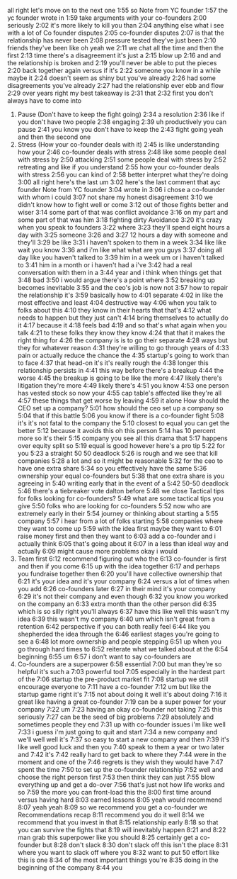 

all right let's move on to the next one
1:55
so
Note from YC founder
1:57
the yc founder wrote in
1:59
take arguments with your co-founders
2:00
seriously
2:02
it's more likely to kill you than
2:04
anything else what i see with a lot of
Co founder disputes
2:05
co-founder disputes
2:07
is that the relationship has never been
2:08
pressure tested they've just been
2:10
friends they've been like oh yeah we
2:11
we chat all the time and then the first
2:13
time there's a disagreement it's just a
2:15
blow up
2:16
and and the relationship is broken and
2:19
you'll never be able to put the pieces
2:20
back together again versus if it's
2:22
someone you know in a while maybe it
2:24
doesn't seem as shiny but you've already
2:26
had some disagreements you've already
2:27
had the relationship ever ebb and flow
2:29
over years right my best takeaway is
2:31
that
2:32
first you don't always have to come into
1. Pause (Don't have to keep the fight going)
2:34
a resolution
2:36
like if you don't have two people
2:38
engaging
2:39
uh productively you can pause
2:41
you know you don't have to keep the
2:43
fight going yeah and then the second one
1. Stress (How your co-founder deals with it)
2:45
is like understanding how your
2:46
co-founder deals with stress
2:48
like some people deal with stress by
2:50
attacking
2:51
some people deal with stress by
2:52
retreating and like if you understand
2:55
how your co-founder deals with stress
2:56
you can kind of
2:58
better interpret what they're doing
3:00
all right here's the last um
3:02
here's the last comment that ayc founder
Note from YC founder
3:04
wrote in
3:06
i chose a co-founder with whom i could
3:07
not share my honest disagreement
3:10
we didn't know how to fight well or come
3:12
out of those fights better and wiser
3:14
some part of that was conflict avoidance
3:16
on my part and some part of that was him
3:18
fighting dirty
Avoidance
3:20
it's crazy when you speak to founders
3:22
where
3:23
they'll spend eight hours a day with
3:25
someone
3:26
and
3:27
12 hours a day with someone and they'll
3:29
be like
3:31
i haven't spoken to them in a week
3:34
like like wait you know
3:36
and i'm like what what are you guys
3:37
doing all day like you haven't talked to
3:39
him in a week um or i haven't talked to
3:41
him in a month or i haven't had a i've
3:42
had a real conversation with them in a
3:44
year and i think when things get that
3:48
bad
3:50
i would argue there's a point where
3:52
breaking up becomes inevitable
3:55
and the ceo's job is now not
3:57
how to repair the relationship it's
3:59
basically how to
4:01
separate
4:02
in like the most effective and least
4:04
destructive way
4:06
when you talk to folks about this
4:10
they know in their hearts that that's
4:12
what needs to happen but they just can't
4:14
bring themselves to actually do it
4:17
because it
4:18
feels bad
4:19
and so that's what again when you talk
4:21
to these folks they know they know
4:24
that that it makes the right thing for
4:26
the company is is to go their separate
4:28
ways but they for whatever reason
4:31
they're willing to go through years of
4:33
pain or actually reduce the chance the
4:35
startup's going to work than to face
4:37
that head-on it's it's really rough the
4:38
longer this relationship persists in
4:41
this way before there's a breakup
4:44
the worse
4:45
the breakup is going to be like the more
4:47
likely there's litigation they're more
4:49
likely there's
4:51
you know
4:53
one person has vested stock so now your
4:55
cap table's affected like they're all
4:57
these things that get worse by leaving
4:59
it alone
How should the CEO set up a company?
5:01
how should the ceo set up a company so
5:04
that if this battle
5:06
you know if there is a co-founder fight
5:08
it's it's not fatal to the company the
5:10
closest to equal you can get the better
5:12
because it avoids this oh this person
5:14
has 10 percent more so it's their
5:15
company you see all this drama that
5:17
happens over equity split so
5:19
equal is good however here's a pro tip
5:22
for you
5:23
a straight 50 50 deadlock
5:26
is rough and we see that kill companies
5:28
a lot and so it might be reasonable
5:32
for the ceo to have one extra share
5:34
so you effectively have the same
5:36
ownership your equal co-founders but
5:38
that one extra share is you agreeing in
5:40
writing early that in the event of a
5:42
50-50 deadlock
5:46
there's a tiebreaker vote dalton before
5:48
we close
Tactical tips for folks looking for co-founders?
5:49
what are some tactical tips you give
5:50
folks who are looking for co-founders
5:52
now who are extremely early in their
5:54
journey or thinking about starting a
5:55
company
5:57
i hear from a lot of folks starting
5:58
companies where they want to come up
5:59
with the idea first maybe they want to
6:01
raise money first and then they want to
6:03
add a co-founder and i actually think
6:05
that's going about it
6:07
in a less than ideal way and actually
6:09
might cause more problems okay i would
1. Team first
6:12
recommend figuring out who the
6:13
co-founder is first and then if you come
6:15
up with the idea together
6:17
and perhaps you fundraise together then
6:20
you'll have collective ownership that
6:21
it's your idea and it's your company
6:24
versus a lot of times when you add
6:26
co-founders later
6:27
in their mind it's your company
6:29
it's not their company and even though
6:32
you know you worked on the company an
6:33
extra month than the other person did
6:35
which is so silly right you'll always
6:37
have this like well this wasn't my idea
6:39
this wasn't my company
6:40
um which isn't great from a retention
6:42
perspective if you can both really feel
6:44
like you shepherded the idea through the
6:46
earliest stages you're going to see a
6:48
lot more ownership and people stepping
6:51
up when you go through hard times to
6:52
reiterate what we talked about at the
6:54
beginning
6:55
um
6:57
i don't want to say co-founders are
1. Co-founders are a superpower
6:58
essential
7:00
but man they're so helpful it's such a
7:03
powerful tool
7:05
especially in the hardest part of the
7:06
startup the pre-product market fit
7:08
startup we still encourage everyone to
7:11
have a co-founder
7:12
um but like the startup game right it's
7:15
not about doing it well it's about doing
7:16
it great like having a great co-founder
7:19
can be a super power for your company
7:22
um
7:23
having an okay co-founder not taking
7:25
this seriously
7:27
can be the seed of big problems
7:29
absolutely and sometimes people they end
7:31
up with co-founder issues i'm like well
7:33
i guess i'm just going to quit and start
7:34
a new company and we'll well well it's
7:37
so easy to start a new company and then
7:39
it's like well good luck and then you
7:40
speak to them a year or two later and
7:42
it's
7:42
really hard to get back to where they
7:44
were in the moment and one of the
7:46
regrets is they wish they would have
7:47
spent the time
7:50
to set up the co-founder relationship
7:52
well and choose the right person first
7:53
then think they can just
7:55
blow everything up and get a do-over
7:56
that's just not how life works and so
7:59
the more you can front-load this the
8:00
first time around versus having hard
8:03
earned lessons
8:05
yeah would recommend
8:07
yeah yeah
8:09
so we recommend you get a co-founder we
Recommendations recap
8:11
recommend you do it well
8:14
we recommend that you invest in that
8:15
relationship early
8:18
so that you can survive the fights that
8:19
will inevitably happen
8:21
and
8:22
man grab this superpower like you should
8:25
certainly get a co-founder but
8:28
don't slack
8:30
don't slack off this isn't the place
8:31
where you want to slack off where you
8:32
want to put 50 effort like this is one
8:34
of the most important things you're
8:35
doing in the beginning of the company
8:44
you
